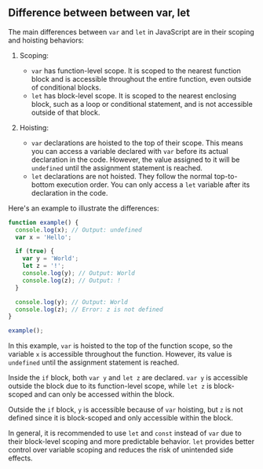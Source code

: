 ## Difference between between var, let 

The main differences between `var` and `let` in JavaScript are in their scoping and hoisting behaviors:

1. Scoping:
   - `var` has function-level scope. It is scoped to the nearest function block and is accessible throughout the entire function, even outside of conditional blocks.
   - `let` has block-level scope. It is scoped to the nearest enclosing block, such as a loop or conditional statement, and is not accessible outside of that block.

2. Hoisting:
   - `var` declarations are hoisted to the top of their scope. This means you can access a variable declared with `var` before its actual declaration in the code. However, the value assigned to it will be `undefined` until the assignment statement is reached.
   - `let` declarations are not hoisted. They follow the normal top-to-bottom execution order. You can only access a `let` variable after its declaration in the code.

Here's an example to illustrate the differences:

```javascript
function example() {
  console.log(x); // Output: undefined
  var x = 'Hello';

  if (true) {
    var y = 'World';
    let z = '!';
    console.log(y); // Output: World
    console.log(z); // Output: !
  }

  console.log(y); // Output: World
  console.log(z); // Error: z is not defined
}

example();
```

In this example, `var` is hoisted to the top of the function scope, so the variable `x` is accessible throughout the function. However, its value is `undefined` until the assignment statement is reached.

Inside the `if` block, both `var y` and `let z` are declared. `var y` is accessible outside the block due to its function-level scope, while `let z` is block-scoped and can only be accessed within the block.

Outside the `if` block, `y` is accessible because of `var` hoisting, but `z` is not defined since it is block-scoped and only accessible within the block.

In general, it is recommended to use `let` and `const` instead of `var` due to their block-level scoping and more predictable behavior. `let` provides better control over variable scoping and reduces the risk of unintended side effects.

